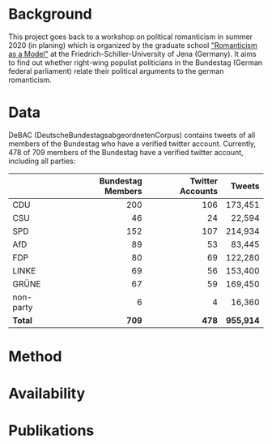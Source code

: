 # Background
This project goes back to a workshop on political romanticism in summer 2020 (in planing) which is organized by the graduate school ["Romanticism as a Model"](http://modellromantik.uni-jena.de/) at the Friedrich-Schiller-University of Jena (Germany). It aims to find out whether right-wing populist politicians in the Bundestag (German federal parliament) relate their political arguments to the german romanticism.

# Data
DeBAC (DeutscheBundestagsabgeordnetenCorpus) contains tweets of all members of the Bundestag who have a verified twitter account. Currently, 478 of 709 members of the Bundestag have a verified twitter account, including all parties:

|   |Bundestag Members|Twitter Accounts|Tweets|
|---|---:|---:|---:|
|CDU|200|106|173,451|
|CSU|46|24|22,594|
|SPD|152|107|214,934|
|AfD|89|53|83,445|
|FDP|80|69|122,280|
|LINKE|69|56|153,400|
|GRÜNE|67|59|169,450|
|non-party|6|4|16,360|
|**Total**|**709**|**478**|**955,914**|

# Method

# Availability

# Publikations
